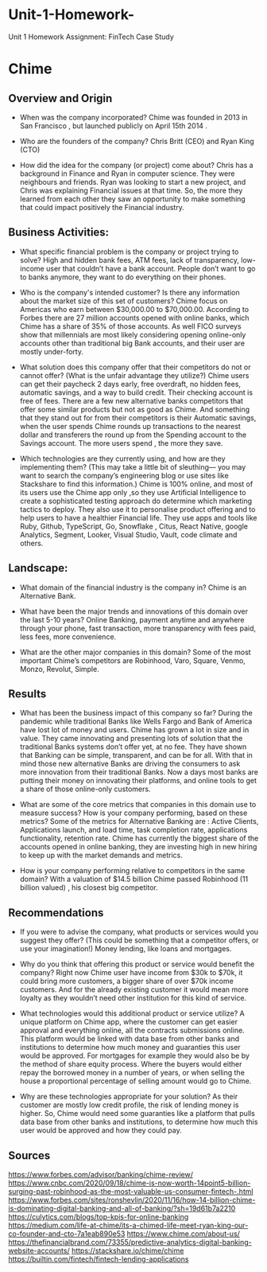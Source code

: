 # Unit-1-Homework-
Unit 1 Homework Assignment: FinTech Case Study

# Chime

## Overview and Origin

* When was the company incorporated? 
Chime was founded in 2013 in San Francisco , but launched publicly on April 15th 2014 .

* Who are the founders of the company? Chris Britt (CEO) and Ryan King (CTO)

* How did the idea for the company (or project) come about?
Chris has a background in Finance and Ryan in computer science. They were neighbours and friends. Ryan was looking to start a new project, and Chris was explaining Financial issues at that time. So, the more they learned from each other they saw an opportunity to make something that could impact positively the Financial industry. 

## Business Activities:

* What specific financial problem is the company or project trying to solve?
	High and hidden bank fees, ATM fees, lack of transparency, low-income user that couldn’t have a bank account. People don’t want to go to banks anymore, they want to do everything on their phones. 

* Who is the company's intended customer?  Is there any information about the market size of this set of customers?
	Chime focus on Americas who earn between $30,000.00 to $70,000.00. According to Forbes there are 27 million accounts opened with online banks, which Chime has a share of 35% of those accounts.
	As well FICO surveys show that millennials are most likely considering opening online-only accounts other than traditional big Bank accounts, and their user are mostly under-forty.  

* What solution does this company offer that their competitors do not or cannot offer? (What is the unfair advantage they utilize?)
	Chime users can get their paycheck 2 days early, free overdraft, no hidden fees, automatic savings, and a way to build credit. Their checking account is free of fees. There are a few new alternative banks competitors that offer some similar products but not as good as Chime. And something that they stand out for from their competitors is their Automatic savings, when the user spends Chime rounds up transactions to the nearest dollar and transferers the round up from the Spending account to the Savings account. The more users spend , the more they save.  

* Which technologies are they currently using, and how are they implementing them? (This may take a little bit of sleuthing–– you may want to search the company’s engineering blog or use sites like Stackshare to find this information.)
	Chime is 100% online, and most of its users use the Chime app only ,so they use Artificial Intelligence to create a sophisticated testing approach do determine which marketing tactics to deploy. They also use it to personalise product offering and to help users to have a healthier Financial life. 
 They use apps and tools like Ruby, Github, TypeScript, Go, Snowflake , Citus, React Native, google Analytics, Segment, Looker, Visual Studio, Vault, code climate and others. 

## Landscape:

* What domain of the financial industry is the company in?
Chime is an Alternative Bank.

* What have been the major trends and innovations of this domain over the last 5-10 years?
	Online Banking, payment anytime and anywhere through your phone, fast transaction, more transparency with fees paid, less fees, more convenience.

* What are the other major companies in this domain?
Some of the most important Chime’s competitors are Robinhood, Varo, Square, Venmo, Monzo, Revolut, Simple. 

## Results
* What has been the business impact of this company so far?
	During the pandemic while traditional Banks like Wells Fargo and Bank of America have lost lot of money and users. Chime has grown a lot in size and in value. They came innovating and presenting lots of solution that the traditional Banks systems don’t offer yet, at no fee. They have shown that Banking can be simple, transparent, and can be for all. With that in mind those new alternative Banks are driving the consumers to ask more innovation from their traditional Banks. Now a days most banks are putting their money on innovating their platforms, and online tools to get a share of those online-only customers. 

* What are some of the core metrics that companies in this domain use to measure success? How is your company performing, based on these metrics?
Some of the metrics for Alternative Banking are : Active Clients, Applications launch, and load time, task completion rate, applications functionality, retention rate.
	Chime has currently the biggest share of the accounts opened in online banking, they are investing high in new hiring to keep up with the market demands and metrics.

* How is your company performing relative to competitors in the same domain?
With a valuation of $14.5 billion Chime passed Robinhood (11 billion valued) , his closest big competitor.

## Recommendations

* If you were to advise the company, what products or services would you suggest they offer? (This could be something that a competitor offers, or use your imagination!)
 Money lending, like loans and mortgages.

* Why do you think that offering this product or service would benefit the company?
	Right now Chime user have income from $30k to $70k, it could bring more customers, a bigger share of over $70k income customers. And for the already existing customer it would mean more loyalty as they wouldn’t need other institution for this kind of service. 

* What technologies would this additional product or service utilize?
	A unique platform on Chime app, where the customer can get easier approval and everything online, all the contracts submissions online. 
This platform would be linked with data base from other banks and institutions to determine how much money and guaranties this user would be approved. For mortgages for example they would also be by the method of share equity process. Where the buyers would either repay the borrowed money in a number of years, or when selling the house a proportional percentage of selling amount would go to Chime.  

* Why are these technologies appropriate for your solution?
	As their customer are mostly low credit profile, the risk of lending money is higher. So, Chime would need some guaranties like a platform that pulls data base from other banks and institutions, to determine how much this user would be approved and how they could pay.   

## Sources

https://www.forbes.com/advisor/banking/chime-review/
https://www.cnbc.com/2020/09/18/chime-is-now-worth-14point5-billion-surging-past-robinhood-as-the-most-valuable-us-consumer-fintech-.html 
https://www.forbes.com/sites/ronshevlin/2020/11/16/how-14-billion-chime-is-dominating-digital-banking-and-all-of-banking/?sh=19d61b7a2210 
https://culytics.com/blogs/top-kpis-for-online-banking 
https://medium.com/life-at-chime/its-a-chimed-life-meet-ryan-king-our-co-founder-and-cto-7a1eab890e53 
https://www.chime.com/about-us/ 
https://thefinancialbrand.com/73355/predictive-analytics-digital-banking-website-accounts/ 
https://stackshare.io/chime/chime 
https://builtin.com/fintech/fintech-lending-applications 

 



